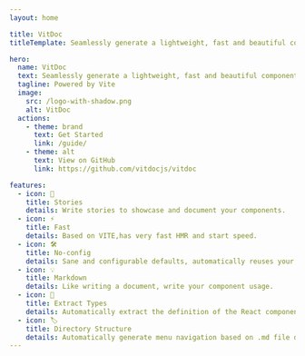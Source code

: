 ```yaml
---
layout: home

title: VitDoc
titleTemplate: Seamlessly generate a lightweight, fast and beautiful component documentation.

hero:
  name: VitDoc
  text: Seamlessly generate a lightweight, fast and beautiful component documentation.
  tagline: Powered by Vite
  image:
    src: /logo-with-shadow.png
    alt: VitDoc
  actions:
    - theme: brand
      text: Get Started
      link: /guide/
    - theme: alt
      text: View on GitHub
      link: https://github.com/vitdocjs/vitdoc

features:
  - icon: 📖
    title: Stories
    details: Write stories to showcase and document your components.
  - icon: ⚡️
    title: Fast
    details: Based on VITE,has very fast HMR and start speed.
  - icon: 🛠️
    title: No-config
    details: Sane and configurable defaults, automatically reuses your Vite config!
  - icon: 💡
    title: Markdown
    details: Like writing a document, write your component usage.
  - icon: 🔩
    title: Extract Types
    details: Automatically extract the definition of the React component type, and generate a readable API list.
  - icon: 🏷
    title: Directory Structure
    details: Automatically generate menu navigation based on .md file directory.
---
```

